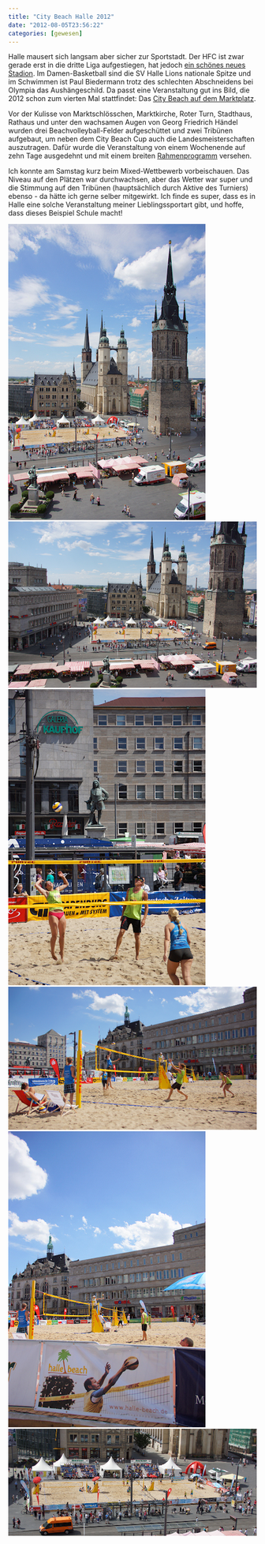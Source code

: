 ```yaml
---
title: "City Beach Halle 2012"
date: "2012-08-05T23:56:22"
categories: [gewesen]
---
```


Halle mausert sich langsam aber sicher zur Sportstadt. Der HFC ist zwar gerade erst in die dritte Liga aufgestiegen, hat jedoch [ein schönes neues Stadion](http://www.erdgas-sportpark.de/). Im Damen-Basketball sind die SV Halle Lions nationale Spitze und im Schwimmen ist Paul Biedermann trotz des schlechten Abschneidens bei Olympia das Aushängeschild. Da passt eine Veranstaltung gut ins Bild, die 2012 schon zum vierten Mal stattfindet: Das [City Beach auf dem Marktplatz](http://www.halle-beach.de/).

Vor der Kulisse von Marktschlösschen, Marktkirche, Roter Turn, Stadthaus, Rathaus und unter den wachsamen Augen von Georg Friedrich Händel wurden drei Beachvolleyball-Felder aufgeschüttet und zwei Tribünen aufgebaut, um neben dem City Beach Cup auch die Landesmeisterschaften auszutragen. Dafür wurde die Veranstaltung von einem Wochenende auf zehn Tage ausgedehnt und mit einem breiten [Rahmenprogramm](http://www.vvsa-volleyball.de/images/2012_ablaufplan_city%20beach.pdf) versehen.

Ich konnte am Samstag kurz beim Mixed-Wettbewerb vorbeischauen. Das Niveau auf den Plätzen war durchwachsen, aber das Wetter war super und die Stimmung auf den Tribünen (hauptsächlich durch Aktive des Turniers) ebenso - da hätte ich gerne selber mitgewirkt. Ich finde es super, dass es in Halle eine solche Veranstaltung meiner Lieblingssportart gibt, und hoffe, dass dieses Beispiel Schule macht!

![citybeach2012_1.jpg](citybeach2012_1.jpg)
![citybeach2012_2.jpg](citybeach2012_2.jpg)
![citybeach2012_3.jpg](citybeach2012_3.jpg)
![citybeach2012_4.jpg](citybeach2012_4.jpg)
![citybeach2012_5.jpg](citybeach2012_5.jpg)
![citybeach2012_6.jpg](citybeach2012_6.jpg)
